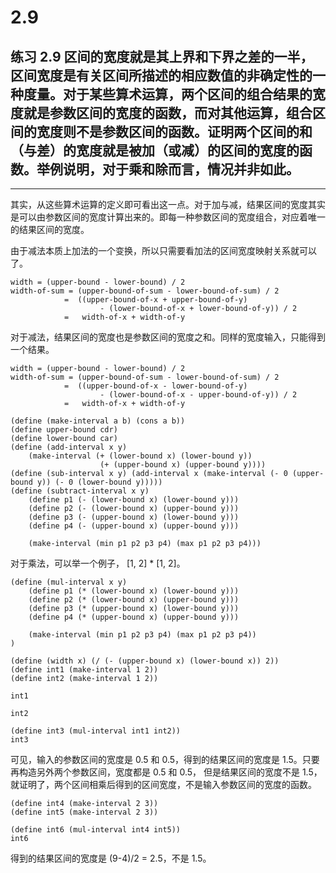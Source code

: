 # 2.9

## 练习 2.9 区间的宽度就是其上界和下界之差的一半，区间宽度是有关区间所描述的相应数值的非确定性的一种度量。对于某些算术运算，两个区间的组合结果的宽度就是参数区间的宽度的函数，而对其他运算，组合区间的宽度则不是参数区间的函数。证明两个区间的和（与差）的宽度就是被加（或减）的区间的宽度的函数。举例说明，对于乘和除而言，情况并非如此。

---

其实，从这些算术运算的定义即可看出这一点。对于加与减，结果区间的宽度其实是可以由参数区间的宽度计算出来的。即每一种参数区间的宽度组合，对应着唯一的结果区间的宽度。

由于减法本质上加法的一个变换，所以只需要看加法的区间宽度映射关系就可以了。

```
width = (upper-bound - lower-bound) / 2
width-of-sum = (upper-bound-of-sum - lower-bound-of-sum) / 2
            =  ((upper-bound-of-x + upper-bound-of-y) 
                    - (lower-bound-of-x + lower-bound-of-y)) / 2
            =   width-of-x + width-of-y
```

对于减法，结果区间的宽度也是参数区间的宽度之和。同样的宽度输入，只能得到一个结果。

```
width = (upper-bound - lower-bound) / 2
width-of-sum = (upper-bound-of-sum - lower-bound-of-sum) / 2
            =  ((upper-bound-of-x - lower-bound-of-y) 
                    - (lower-bound-of-x - upper-bound-of-y)) / 2
            =   width-of-x + width-of-y
```


```eval-scheme
(define (make-interval a b) (cons a b))
(define upper-bound cdr)
(define lower-bound car)
(define (add-interval x y) 
    (make-interval (+ (lower-bound x) (lower-bound y))
                    (+ (upper-bound x) (upper-bound y))))
(define (sub-interval x y) (add-interval x (make-interval (- 0 (upper-bound y)) (- 0 (lower-bound y)))))
(define (subtract-interval x y)
    (define p1 (- (lower-bound x) (lower-bound y)))
    (define p2 (- (lower-bound x) (upper-bound y)))
    (define p3 (- (upper-bound x) (lower-bound y)))
    (define p4 (- (upper-bound x) (upper-bound y)))
    
    (make-interval (min p1 p2 p3 p4) (max p1 p2 p3 p4)))
```

对于乘法，可以举一个例子， [1, 2] * [1, 2]。

```eval-scheme
(define (mul-interval x y)
    (define p1 (* (lower-bound x) (lower-bound y)))
    (define p2 (* (lower-bound x) (upper-bound y)))
    (define p3 (* (upper-bound x) (lower-bound y)))
    (define p4 (* (upper-bound x) (upper-bound y)))

    (make-interval (min p1 p2 p3 p4) (max p1 p2 p3 p4))
)

(define (width x) (/ (- (upper-bound x) (lower-bound x)) 2))
(define int1 (make-interval 1 2))
(define int2 (make-interval 1 2))

int1
```

```eval-scheme
int2
```

```eval-scheme
(define int3 (mul-interval int1 int2))
int3
```

可见，输入的参数区间的宽度是 0.5 和 0.5，得到的结果区间的宽度是 1.5。只要再构造另外两个参数区间，宽度都是 0.5 和 0.5， 但是结果区间的宽度不是 1.5，就证明了，两个区间相乘后得到的区间宽度，不是输入参数区间的宽度的函数。

```eval-scheme
(define int4 (make-interval 2 3))
(define int5 (make-interval 2 3))

(define int6 (mul-interval int4 int5))
int6
```

得到的结果区间的宽度是 (9-4)/2 = 2.5，不是 1.5。
